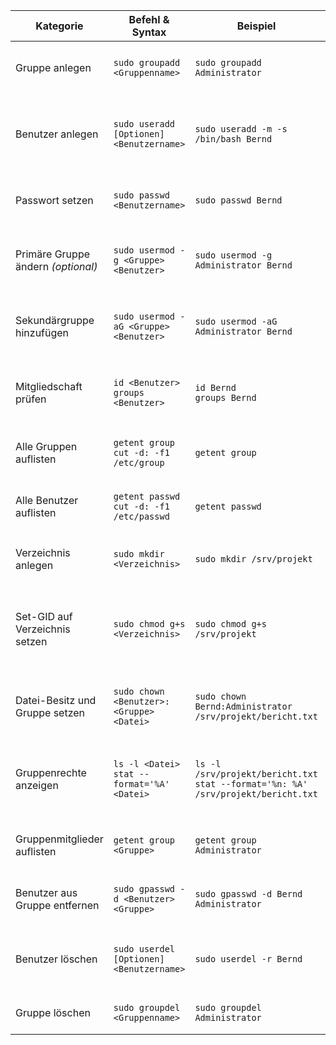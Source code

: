 | Kategorie                          | Befehl & Syntax                                 | Beispiel                                                                              | Erklärung                                                                           |
| ---------------------------------- | ----------------------------------------------- | ------------------------------------------------------------------------------------- | ----------------------------------------------------------------------------------- |
| Gruppe anlegen                     | `sudo groupadd <Gruppenname>`                   | `sudo groupadd Administrator`                                                         | Legt die Gruppe “Administrator” an.                                                 |
| Benutzer anlegen                   | `sudo useradd [Optionen] <Benutzername>`        | `sudo useradd -m -s /bin/bash Bernd`                                                  | Erstellt User “Bernd” mit Home-Verzeichnis und Bash-Shell.                          |
| Passwort setzen                    | `sudo passwd <Benutzername>`                    | `sudo passwd Bernd`                                                                   | Vergibt (oder ändert) das Passwort für “Bernd”.                                     |
| Primäre Gruppe ändern *(optional)* | `sudo usermod -g <Gruppe> <Benutzer>`           | `sudo usermod -g Administrator Bernd`                                                 | Setzt “Administrator” als primäre Gruppe von “Bernd”.                               |
| Sekundärgruppe hinzufügen          | `sudo usermod -aG <Gruppe> <Benutzer>`          | `sudo usermod -aG Administrator Bernd`                                                | Fügt “Bernd” ergänzend (`-a`) zur Gruppe “Administrator” (`-G`) hinzu.              |
| Mitgliedschaft prüfen              | `id <Benutzer>`<br>`groups <Benutzer>`          | `id Bernd`<br>`groups Bernd`                                                          | Zeigt UID, GID und alle Gruppen, in denen “Bernd” Mitglied ist.                     |
| Alle Gruppen auflisten             | `getent group`<br>`cut -d: -f1 /etc/group`      | `getent group`                                                                        | Listet alle Gruppen auf dem System auf.                                             |
| Alle Benutzer auflisten            | `getent passwd`<br>`cut -d: -f1 /etc/passwd`    | `getent passwd`                                                                       | Listet alle Benutzerkonten auf dem System auf.                                      |
| Verzeichnis anlegen                | `sudo mkdir <Verzeichnis>`                      | `sudo mkdir /srv/projekt`                                                             | Legt das Verzeichnis `/srv/projekt` an.                                             |
| Set-GID auf Verzeichnis setzen     | `sudo chmod g+s <Verzeichnis>`                  | `sudo chmod g+s /srv/projekt`                                                         | Gewährt neu angelegten Dateien in `/srv/projekt` die Gruppen-ID des Verzeichnisses. |
| Datei-Besitz und Gruppe setzen     | `sudo chown <Benutzer>:<Gruppe> <Datei>`        | `sudo chown Bernd:Administrator /srv/projekt/bericht.txt`                             | Setzt Besitzer auf “Bernd” und Gruppe auf “Administrator” für die Datei.            |
| Gruppenrechte anzeigen             | `ls -l <Datei>`<br>`stat --format='%A' <Datei>` | `ls -l /srv/projekt/bericht.txt`<br>`stat --format='%n: %A' /srv/projekt/bericht.txt` | Zeigt in Spalte 4 die Gruppe und in den mittleren drei Bits die Gruppenrechte.      |
| Gruppenmitglieder auflisten        | `getent group <Gruppe>`                         | `getent group Administrator`                                                          | Listet alle Nutzer in der Gruppe “Administrator”.                                   |
| Benutzer aus Gruppe entfernen      | `sudo gpasswd -d <Benutzer> <Gruppe>`           | `sudo gpasswd -d Bernd Administrator`                                                 | Entfernt “Bernd” aus der Gruppe “Administrator”.                                    |
| Benutzer löschen                   | `sudo userdel [Optionen] <Benutzername>`        | `sudo userdel -r Bernd`                                                               | Löscht “Bernd” und sein Home-Verzeichnis (`-r`).                                    |
| Gruppe löschen                     | `sudo groupdel <Gruppenname>`                   | `sudo groupdel Administrator`                                                         | Entfernt die Gruppe “Administrator”.                                                |
